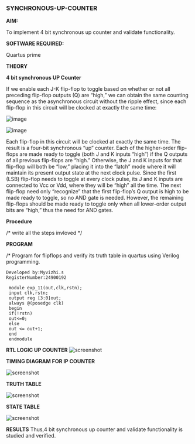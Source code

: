 ### SYNCHRONOUS-UP-COUNTER

**AIM:**

To implement 4 bit synchronous up counter and validate functionality.

**SOFTWARE REQUIRED:**

Quartus prime

**THEORY**

**4 bit synchronous UP Counter**

If we enable each J-K flip-flop to toggle based on whether or not all preceding flip-flop outputs (Q) are “high,” we can obtain the same counting sequence as the asynchronous circuit without the ripple effect, since each flip-flop in this circuit will be clocked at exactly the same time:

![image](https://github.com/naavaneetha/SYNCHRONOUS-UP-COUNTER/assets/154305477/d5db3fa0-e413-404c-b80e-b2f39d82e7e8)


![image](https://github.com/naavaneetha/SYNCHRONOUS-UP-COUNTER/assets/154305477/52cb61eb-d04b-442d-810c-31185a68410b)

Each flip-flop in this circuit will be clocked at exactly the same time.
The result is a four-bit synchronous “up” counter. Each of the higher-order flip-flops are made ready to toggle (both J and K inputs “high”) if the Q outputs of all previous flip-flops are “high.”
Otherwise, the J and K inputs for that flip-flop will both be “low,” placing it into the “latch” mode where it will maintain its present output state at the next clock pulse.
Since the first (LSB) flip-flop needs to toggle at every clock pulse, its J and K inputs are connected to Vcc or Vdd, where they will be “high” all the time.
The next flip-flop need only “recognize” that the first flip-flop’s Q output is high to be made ready to toggle, so no AND gate is needed.
However, the remaining flip-flops should be made ready to toggle only when all lower-order output bits are “high,” thus the need for AND gates.

**Procedure**

/* write all the steps invloved */

**PROGRAM**

/* Program for flipflops and verify its truth table in quartus using Verilog programming. 
```
Developed by:Myvizhi.s
RegisterNumber:24900192
```
```
 module exp_11(out,clk,rstn);
 input clk,rstn;
 output reg [3:0]out;
 always @(posedge clk)
 begin 
 if(!rstn)
 out<=0;
 else 
 out <= out+1;
 end 
 endmodule
```

**RTL LOGIC UP COUNTER**
![screenshot](https://github.com/user-attachments/assets/2304a303-e092-42e8-9f3d-06ddf25ad78d)


**TIMING DIAGRAM FOR IP COUNTER**

![screenshot](https://github.com/user-attachments/assets/7bf8858c-57a7-41e0-b0b5-05f05038fbae)


**TRUTH TABLE**

![screenshot](https://github.com/user-attachments/assets/250448c1-3182-41e4-a8c2-de6add078f39)

**STATE TABLE**


![screenshot](https://github.com/user-attachments/assets/84e7eb22-c2ea-4df4-93de-a92b1bea69a3)



**RESULTS**
 Thus,4 bit synchronous up counter and validate functionality is studied and verified.


